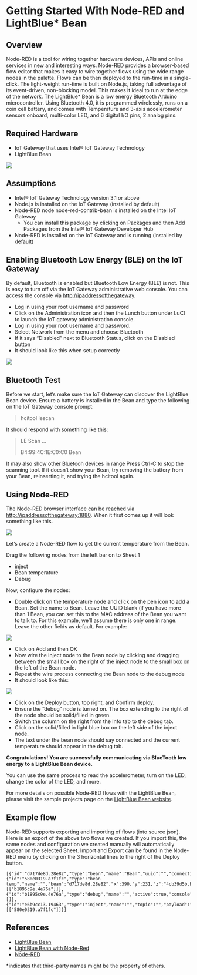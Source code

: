 # Getting Started With Node-RED and LightBlue* Bean #
<cr>

## Overview ##
Node-RED is a tool for wiring together hardware devices, APIs and online services in new and interesting ways. Node-RED provides a browser-based flow editor that makes it easy to wire together flows using the wide range nodes in the palette. Flows can be then deployed to the run-time in a single-click. The light-weight run-time is built on Node.js, taking full advantage of its event-driven, non-blocking model. This makes it ideal to run at the edge of the network. The LightBlue* Bean is a low energy Bluetooth Arduino microcontroller. Using Bluetooth 4.0, it is programmed wirelessly, runs on a coin cell battery, and comes with Temperature and 3-axis accelerometer sensors onboard, multi-color LED, and 6 digital I/O pins, 2 analog pins.

## Required Hardware ##
-   IoT Gateway that uses Intel® IoT Gateway Technology
-   LightBlue Bean

![](images/image1.png)

## Assumptions ##
-   Intel® IoT Gateway Technology version 3.1 or above
-   Node.js is installed on the IoT Gateway (installed by default)
-   Node-RED node node-red-contrib-bean is installed on the Intel IoT Gateway
	- You can install this package by clicking on Packages and then Add Packages from the Intel® IoT Gateway Developer Hub
-   Node-RED is installed on the IoT Gateway and is running (installed by default)

## Enabling Bluetooth Low Energy (BLE) on the IoT Gateway ##
By default, Bluetooth is enabled but Bluetooth Low Energy (BLE) is not.
This is easy to turn off via the IoT Gateway administrative web
console. You can access the console via <http://ipaddressofthegateway>.

-   Log in using your root username and password
-   Click on the Administration icon and then the Lunch button under LuCI to launch the IoT gateway administration console.
-   Log in using your root username and password.
-   Select Network from the menu and choose Bluetooth
-   If it says “Disabled” next to Bluetooth Status, click on the Disabled button
-	It should look like this when setup correctly

![](images/image2.png)

## Bluetooth Test ##
Before we start, let’s make sure the IoT Gateway can discover the LightBlue Bean device. Ensure a battery is installed in the Bean and type the following on the IoT Gateway console prompt: 

>hcitool lescan

It should respond with something like this:

>LE Scan …
>
>B4:99:4C:1E:C0:C0 Bean


It may also show other Bluetooh devices in range
Press Ctrl-C to stop the scanning tool. If it doesn’t show your Bean, try removing the battery from your Bean, reinserting it, and trying the hcitool again.

## Using Node-RED ##
The Node-RED browser interface can be reached via
<http://ipaddressofthegateway:1880>. When it first comes up it will look
something like this.

![](images/image3.png)

Let’s create a Node-RED flow to get the current temperature from the
Bean.

Drag the following nodes from the left bar on to Sheet 1

-   inject
-   Bean temperature
-   Debug

Now, configure the nodes:

-   Double click on the temperature node and click on the pen icon to add a Bean. Set the name to Bean. Leave the UUID blank (if you have more than 1 Bean, you can set this to the MAC address of the Bean you want to talk to. For this example, we’ll assume there is only one in range. Leave the other fields as default. For example:

![](images/image4.png)

-   Click on Add and then OK
-   Now wire the inject node to the Bean node by clicking and dragging between the small box on the right of the inject node to the small box on the left of the Bean node.
-   Repeat the wire process connecting the Bean node to the debug node
-   It should look like this:

![](images/image5.png)

-   Click on the Deploy button, top right, and Confirm deploy.
-   Ensure the “debug” node is turned on. The box extending to the right of the node should be solid/filled in green.
-   Switch the column on the right from the Info tab to the debug tab.
-   Click on the solid/filled in light blue box on the left side of the inject node.
-   The text under the bean node should say connected and the current temperature should appear in the debug tab.

**Congratulations! You are successfully communicating via BlueTooth low energy to a LightBlue Bean device.**

You can use the same process to read the accelerometer, turn on the LED, change the color of the LED, and more. 

For more details on possible Node-RED flows with the LightBlue Bean, please visit the sample projects page on the [LightBlue Bean website](http://legacy.punchthrough.com/bean/node-red-example-projects/).

## Example flow ##
Node-RED supports exporting and importing of flows (into source json).
Here is an export of the above two flows we created. If you import this,
the same nodes and configuration we created manually will automatically
appear on the selected Sheet. Import and Export can be found in the
Node-RED menu by clicking on the 3 horizontal lines to the right of the
Deploy button.

	[{"id":"d717de8d.28e82","type":"bean","name":"Bean","uuid":"","connectiontype":"timeout","connectiontimeout":"60"},{"id":"580e0319.a7f1fc","type":"bean temp","name":"","bean":"d717de8d.28e82","x":390,"y":231,"z":"4cb39d5b.b34c64","wires":[["b1895c9e.4e76a"]]},{"id":"b1895c9e.4e76a","type":"debug","name":"","active":true,"console":"false","complete":"payload","x":626,"y":231,"z":"4cb39d5b.b34c64","wires":[]},{"id":"e6b9cc13.19463","type":"inject","name":"","topic":"","payload":"","payloadType":"date","repeat":"","crontab":"","once":false,"x":160,"y":231,"z":"4cb39d5b.b34c64","wires":[["580e0319.a7f1fc"]]}]

## References ##
-   [LightBlue Bean](http://legacy.punchthrough.com/bean/)
-   [LightBlue Bean with Node-Red](http://legacy.punchthrough.com/bean/node-red/)
-   [Node-RED](http://nodered.org/)

*indicates that third-party names might be the property of others.



